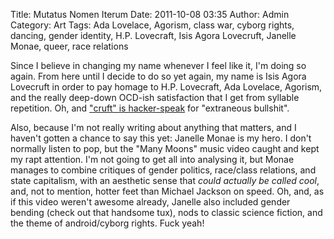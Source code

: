 Title: Mutatus Nomen Iterum
Date: 2011-10-08 03:35
Author: Admin
Category: Art
Tags: Ada Lovelace, Agorism, class war, cyborg rights, dancing, gender identity, H.P. Lovecraft, Isis Agora Lovecruft, Janelle Monae, queer, race relations

Since I believe in changing my name whenever I feel like it, I'm doing
so again. From here until I decide to do so yet again, my name is Isis
Agora Lovecruft in order to pay homage to H.P. Lovecraft, Ada Lovelace,
Agorism, and the really deep-down OCD-ish satisfaction that I get from
syllable repetition. Oh, and ["cruft" is hacker-speak][] for "extraneous
bullshit".

Also, because I'm not really writing about anything that matters, and I
haven't gotten a chance to say this yet: Janelle Monae is my hero. I
don't normally listen to pop, but the "Many Moons" music video caught
and kept my rapt attention. I'm not going to get all into analysing it,
but Monae manages to combine critiques of gender politics, race/class
relations, and state capitalism, with an aesthetic sense that *could
actually be called cool*, and, not to mention, hotter feet than Michael
Jackson on speed. Oh, and, as if this video weren't awesome already,
Janelle also included gender bending (check out that handsome tux), nods
to classic science fiction, and the theme of android/cyborg rights. Fuck
yeah!

  ["cruft" is hacker-speak]: http://www.catb.org/jargon/html/C/cruft.html
